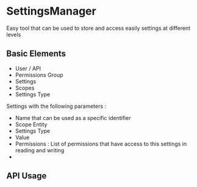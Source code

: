 # SettingsManager
Easy tool that can be used to store and access easily settings at different levels

## Basic Elements

- User / API 
- Permissions Group 
- Settings 
- Scopes 
- Settings Type

Settings with the following parameters : 
- Name that can be used as a specific identifier 
- Scope Entity 
- Settings Type
- Value  
- Permissions : List of permissions that have access to this settings in reading and writing 
- 

## API Usage

